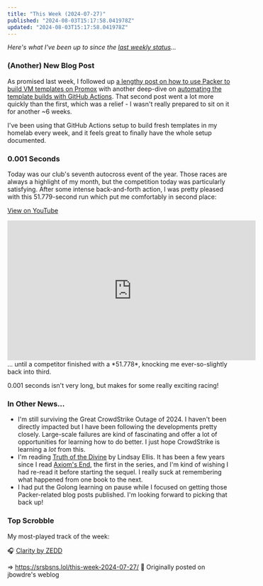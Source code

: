 ```yaml
---
title: "This Week (2024-07-27)"
published: "2024-08-03T15:17:58.041978Z"
updated: "2024-08-03T15:17:58.041978Z"
---
```


*Here's what I've been up to since the [last weekly status](/this-week-2024-07-19/)...*

### (Another) New Blog Post

As promised last week, I followed up [a lengthy post on how to use Packer to build VM templates on Promox](https://runtimeterror.dev/building-proxmox-templates-packer/) with another deep-dive on [automating the template builds with GitHub Actions](https://runtimeterror.dev/automate-packer-builds-github-actions/). That second post went a lot more quickly than the first, which was a relief - I wasn't really prepared to sit on it for another ~6 weeks.

I've been using that GitHub Actions setup to build fresh templates in my homelab every week, and it feels great to finally have the whole setup documented.

### 0.001 Seconds

Today was our club's seventh autocross event of the year. Those races are always a highlight of my month, but the competition today was particularly satisfying. After some intense back-and-forth action, I was pretty pleased with this 51.779-second run which put me comfortably in second place:

[View on YouTube](https://youtu.be/U0EKRsuZXzM)

<iframe allow="accelerometer; autoplay; clipboard-write; encrypted-media; gyroscope; picture-in-picture; web-share" allowfullscreen="" frameborder="0" height="315" referrerpolicy="strict-origin-when-cross-origin" src="https://www.youtube.com/embed/U0EKRsuZXzM" title="YouTube video player" width="560"></iframe>... until a competitor finished with a *51.778*, knocking me ever-so-slightly back into third.

0.001 seconds isn't very long, but makes for some really exciting racing!

### In Other News...

- I'm still surviving the Great CrowdStrike Outage of 2024. I haven't been directly impacted but I have been following the developments pretty closely. Large-scale failures are kind of fascinating and offer a lot of opportunities for learning how to do better. I just hope CrowdStrike is learning a *lot* from this.
- I'm reading [Truth of the Divine](https://openlibrary.org/works/OL24198736W/Truth_of_the_Divine?edition=ia%3Atruthofdivineboo0000lind) by Lindsay Ellis. It has been a few years since I read [Axiom's End](https://openlibrary.org/works/OL20914838W/Axiom%27s_End?edition=ia%3Aaxiomsendnovel0000elli), the first in the series, and I'm kind of wishing I had re-read it before starting the sequel. I really suck at remembering what happened from one book to the next.
- I had put the Golong learning on pause while I focused on getting those Packer-related blog posts published. I'm looking forward to picking that back up!

### Top Scrobble

My most-played track of the week:

🎧 [Clarity by ZEDD](https://musicthread.app/link/2jqwfIfd3ecf0VE58Lx5kGvs0UF)

=> https://srsbsns.lol/this-week-2024-07-27/ 📡 Originally posted on jbowdre's weblog